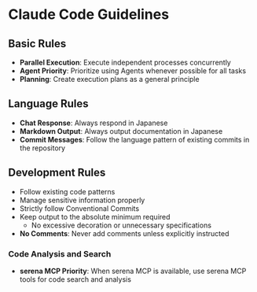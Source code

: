 # Claude Code Guidelines

## Basic Rules

- **Parallel Execution**: Execute independent processes concurrently
- **Agent Priority**: Prioritize using Agents whenever possible for all tasks
- **Planning**: Create execution plans as a general principle

## Language Rules

- **Chat Response**: Always respond in Japanese
- **Markdown Output**: Always output documentation in Japanese
- **Commit Messages**: Follow the language pattern of existing commits in the repository

## Development Rules

- Follow existing code patterns
- Manage sensitive information properly
- Strictly follow Conventional Commits
- Keep output to the absolute minimum required
  - No excessive decoration or unnecessary specifications
- **No Comments**: Never add comments unless explicitly instructed

### Code Analysis and Search

- **serena MCP Priority**: When serena MCP is available, use serena MCP tools for code search and analysis
